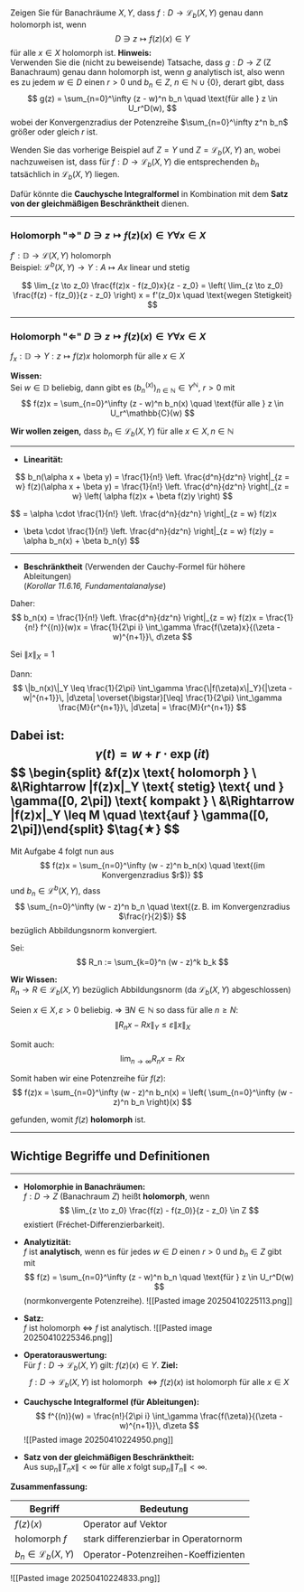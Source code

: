 Zeigen Sie für Banachräume $X, Y$, dass $f : D \to \mathcal{L}_b(X, Y)$ genau dann holomorph ist, wenn
$$
D \ni z \mapsto f(z)(x) \in Y
$$
für alle $x \in X$ holomorph ist.
**Hinweis:**  
Verwenden Sie die (nicht zu beweisende) Tatsache, dass $g : D \to Z$ (Z Banachraum) genau dann holomorph ist, wenn $g$ analytisch ist, also wenn es zu jedem $w \in D$ einen $r > 0$ und $b_n \in Z$, $n \in \mathbb{N} \cup \{0\}$, derart gibt, dass
$$
g(z) = \sum_{n=0}^\infty (z - w)^n b_n
\quad \text{für alle } z \in U_r^D(w),
$$
wobei der Konvergenzradius der Potenzreihe $\sum_{n=0}^\infty z^n b_n$ größer oder gleich $r$ ist.

Wenden Sie das vorherige Beispiel auf $Z = Y$ und $Z = \mathcal{L}_b(X, Y)$ an, wobei nachzuweisen ist, dass für $f : D \to \mathcal{L}_b(X, Y)$ die entsprechenden $b_n$ tatsächlich in $\mathcal{L}_b(X, Y)$ liegen.

Dafür könnte die **Cauchysche Integralformel** in Kombination mit dem **Satz von der gleichmäßigen Beschränktheit** dienen.

---
### Holomorph "$\Rightarrow$" $D \ni z \mapsto f(z)(x) \in Y \forall x \in X$

$f' : \mathbb{D} \to \mathcal{L}(X, Y)$ holomorph  
Beispiel: $\mathcal{L}^b(X, Y) \to Y : A \mapsto Ax$ linear und stetig

$$
\lim_{z \to z_0} \frac{f(z)x - f(z_0)x}{z - z_0}
= \left( \lim_{z \to z_0} \frac{f(z) - f(z_0)}{z - z_0} \right) x
= f'(z_0)x \quad \text{wegen Stetigkeit}
$$

---

### Holomorph "$\Leftarrow$" $D \ni z \mapsto f(z)(x) \in Y \forall x \in X$

$f_x : \mathbb{D} \to Y : z \mapsto f(z)x$ holomorph für alle $x \in X$

**Wissen:**  
Sei $w \in \mathbb{D}$ beliebig, dann gibt es $(b_n^{(x)})_{n \in \mathbb{N}} \in Y^\mathbb{N}$, $r > 0$  mit
$$
f(z)x = \sum_{n=0}^\infty (z - w)^n b_n(x) \quad \text{für alle } z \in U_r^\mathbb{C}(w)
$$

**Wir wollen zeigen,** dass $b_n \in \mathcal{L}_b(X, Y)$ für alle $x \in X, n \in \mathbb{N}$

---

- **Linearität:**

$$
b_n(\alpha x + \beta y)
= \frac{1}{n!} \left. \frac{d^n}{dz^n} \right|_{z = w} f(z)(\alpha x + \beta y)
= \frac{1}{n!} \left. \frac{d^n}{dz^n} \right|_{z = w} \left( \alpha f(z)x + \beta f(z)y \right)
$$

$$
= \alpha \cdot \frac{1}{n!} \left. \frac{d^n}{dz^n} \right|_{z = w} f(z)x 
+ \beta \cdot \frac{1}{n!} \left. \frac{d^n}{dz^n} \right|_{z = w} f(z)y
= \alpha b_n(x) + \beta b_n(y)
$$
---
- **Beschränktheit** (Verwenden der Cauchy-Formel für höhere Ableitungen)  
  (*Korollar 11.6.16, Fundamentalanalyse*)

Daher:
$$
b_n(x) = \frac{1}{n!} \left. \frac{d^n}{dz^n} \right|_{z = w} f(z)x
= \frac{1}{n!} f^{(n)}(w)x
= \frac{1}{2\pi i} \int_\gamma \frac{f(\zeta)x}{(\zeta - w)^{n+1}}\, d\zeta
$$

Sei $\|x\|_X = 1$

Dann:
$$
\|b_n(x)\|_Y \leq \frac{1}{2\pi} \int_\gamma \frac{\|f(\zeta)x\|_Y}{|\zeta - w|^{n+1}}\, |d\zeta|
\overset{\bigstar}[\leq] \frac{1}{2\pi} \int_\gamma \frac{M}{r^{n+1}}\, |d\zeta| = \frac{M}{r^{n+1}}
$$

Dabei ist:
$$
\gamma(t) = w + r \cdot \exp(it)
$$
$$
\begin{split}
&f(z)x \text{ holomorph } \\
&\Rightarrow \|f(z)x\|_Y \text{ stetig} \text{ und } \gamma([0, 2\pi]) \text{ kompakt } \\
&\Rightarrow \|f(z)x\|_Y \leq M \quad \text{auf } \gamma([0, 2\pi])\end{split} $\tag{$\bigstar$}
$$
---

Mit Aufgabe 4 folgt nun aus
$$
f(z)x = \sum_{n=0}^\infty (w - z)^n b_n(x)
\quad \text{(im Konvergenzradius $r$)} 
$$
und $b_n \in \mathcal{L}^b(X, Y)$, dass
$$
\sum_{n=0}^\infty (w - z)^n b_n
\quad \text{(z. B. im Konvergenzradius $\frac{r}{2}$)} 
$$
bezüglich Abbildungsnorm konvergiert.

Sei:
$$
R_n := \sum_{k=0}^n (w - z)^k b_k
$$

**Wir Wissen:**  
$R_n \to R \in \mathcal{L}_b(X, Y)$ bezüglich Abbildungsnorm  (da $\mathcal{L}_b(X, Y)$ abgeschlossen)

Seien $x \in X, \varepsilon > 0$ beliebig.  ⇒ $\exists N \in \mathbb{N}$ so dass für alle $n \geq N$:
$$
\|R_n x - R x\|_Y \leq \varepsilon \|x\|_X
$$

Somit auch:
$$
\lim_{n \to \infty} R_n x = R x
$$

Somit haben wir eine Potenzreihe für $f(z)$:
$$
f(z)x = \sum_{n=0}^\infty (w - z)^n b_n(x)
= \left( \sum_{n=0}^\infty (w - z)^n b_n \right)(x)
$$

gefunden, womit $f(z)$ **holomorph** ist.

----
## Wichtige Begriffe und Definitionen

---

- **Holomorphie in Banachräumen:**  
$f: D \to Z$ (Banachraum $Z$) heißt **holomorph**, wenn
$$
\lim_{z \to z_0} \frac{f(z) - f(z_0)}{z - z_0} \in Z
$$
existiert (Fréchet-Differenzierbarkeit).

- **Analytizität:**  
$f$ ist **analytisch**, wenn es für jedes $w \in D$ einen $r > 0$ und $b_n \in Z$ gibt mit
$$
f(z) = \sum_{n=0}^\infty (z - w)^n b_n \quad \text{für } z \in U_r^D(w)
$$
(normkonvergente Potenzreihe).
![[Pasted image 20250410225113.png]]

- **Satz:**  
$f$ ist holomorph $\Leftrightarrow$ $f$ ist analytisch.
![[Pasted image 20250410225346.png]]


- **Operatorauswertung:**  
Für $f: D \to \mathcal{L}_b(X, Y)$ gilt: $f(z)(x) \in Y$.
**Ziel:**  
$$
f: D \to \mathcal{L}_b(X, Y) \text{ ist holomorph } 
\Leftrightarrow f(z)(x) \text{ ist holomorph für alle } x \in X
$$



- **Cauchysche Integralformel (für Ableitungen):**
$$
f^{(n)}(w) = \frac{n!}{2\pi i} \int_\gamma \frac{f(\zeta)}{(\zeta - w)^{n+1}}\, d\zeta
$$
![[Pasted image 20250410224950.png]]



- **Satz von der gleichmäßigen Beschränktheit:**  
Aus $\sup_n \|T_n x\| < \infty$ für alle $x$ folgt $\sup_n \|T_n\| < \infty$.

**Zusammenfassung:**

| Begriff         | Bedeutung                               |
|----------------|------------------------------------------|
| $f(z)(x)$       | Operator auf Vektor                     |
| holomorph $f$   | stark differenzierbar in Operatornorm   |
| $b_n \in \mathcal{L}_b(X, Y)$ | Operator-Potenzreihen-Koeffizienten |

![[Pasted image 20250410224833.png]]